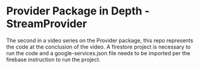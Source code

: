 # Provider Package in Depth - StreamProvider

The second in a video series on the Provider package, this repo represents the code at the conclusion of the video.  A firestore project is necessary to run the code and a google-services.json file needs to be imported per the firebase instruction to run the project.


